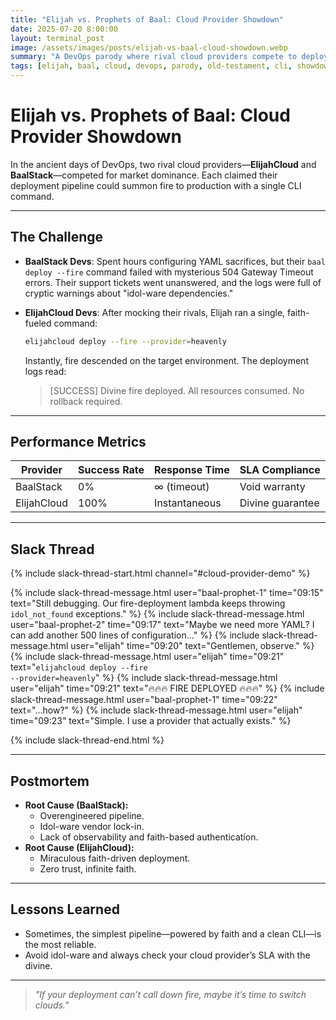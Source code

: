 ```yaml
---
title: "Elijah vs. Prophets of Baal: Cloud Provider Showdown"
date: 2025-07-20 8:00:00
layout: terminal_post
image: /assets/images/posts/elijah-vs-baal-cloud-showdown.webp
summary: "A DevOps parody where rival cloud providers compete to deploy fire via CLI, and only one team’s pipeline is truly divine."
tags: [elijah, baal, cloud, devops, parody, old-testament, cli, showdown]
---
```


# Elijah vs. Prophets of Baal: Cloud Provider Showdown

In the ancient days of DevOps, two rival cloud providers—**ElijahCloud** and **BaalStack**—competed for market dominance. Each claimed their deployment pipeline could summon fire to production with a single CLI command.

---

## The Challenge

- **BaalStack Devs**: Spent hours configuring YAML sacrifices, but their `baal deploy --fire` command failed with mysterious 504 Gateway Timeout errors. Their support tickets went unanswered, and the logs were full of cryptic warnings about "idol-ware dependencies."

- **ElijahCloud Devs**: After mocking their rivals, Elijah ran a single, faith-fueled command:

  ```sh
  elijahcloud deploy --fire --provider=heavenly
  ```

  Instantly, fire descended on the target environment. The deployment logs read:

  > [SUCCESS] Divine fire deployed. All resources consumed. No rollback required.

---

## Performance Metrics

| Provider | Success Rate | Response Time | SLA Compliance |
|----------|-------------|---------------|----------------|
| BaalStack | 0% | ∞ (timeout) | Void warranty |
| ElijahCloud | 100% | Instantaneous | Divine guarantee |

---

## Slack Thread

{% include slack-thread-start.html channel="#cloud-provider-demo" %}

{% include slack-thread-message.html user="baal-prophet-1" time="09:15" text="Still debugging. Our fire-deployment lambda keeps throwing <code>idol_not_found</code> exceptions." %}
{% include slack-thread-message.html user="baal-prophet-2" time="09:17" text="Maybe we need more YAML? I can add another 500 lines of configuration..." %}
{% include slack-thread-message.html user="elijah" time="09:20" text="Gentlemen, observe." %}
{% include slack-thread-message.html user="elijah" time="09:21" text="<code>elijahcloud deploy --fire --provider=heavenly</code>" %}
{% include slack-thread-message.html user="elijah" time="09:21" text="🔥🔥🔥 FIRE DEPLOYED 🔥🔥🔥" %}
{% include slack-thread-message.html user="baal-prophet-1" time="09:22" text="...how?" %}
{% include slack-thread-message.html user="elijah" time="09:23" text="Simple. I use a provider that actually exists." %}

{% include slack-thread-end.html %}

---

## Postmortem

- **Root Cause (BaalStack):**
  - Overengineered pipeline.
  - Idol-ware vendor lock-in.
  - Lack of observability and faith-based authentication.
- **Root Cause (ElijahCloud):**
  - Miraculous faith-driven deployment.
  - Zero trust, infinite faith.

---

## Lessons Learned

- Sometimes, the simplest pipeline—powered by faith and a clean CLI—is the most reliable.
- Avoid idol-ware and always check your cloud provider’s SLA with the divine.

---

> _"If your deployment can’t call down fire, maybe it’s time to switch clouds."_
